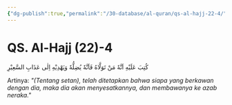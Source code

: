 ```yaml
---
{"dg-publish":true,"permalink":"/30-database/al-quran/qs-al-hajj-22-4/"}
---
```



# QS. Al-Hajj (22)-4
كُتِبَ عَلَيْهِ اَنَّهٗ مَنْ تَوَلَّاهُ فَاَنَّهٗ يُضِلُّهٗ وَيَهْدِيْهِ اِلٰى عَذَابِ السَّعِيْرِ 

Artinya: *"(Tentang setan), telah ditetapkan bahwa siapa yang berkawan dengan dia, maka dia akan menyesatkannya, dan membawanya ke azab neraka."*
